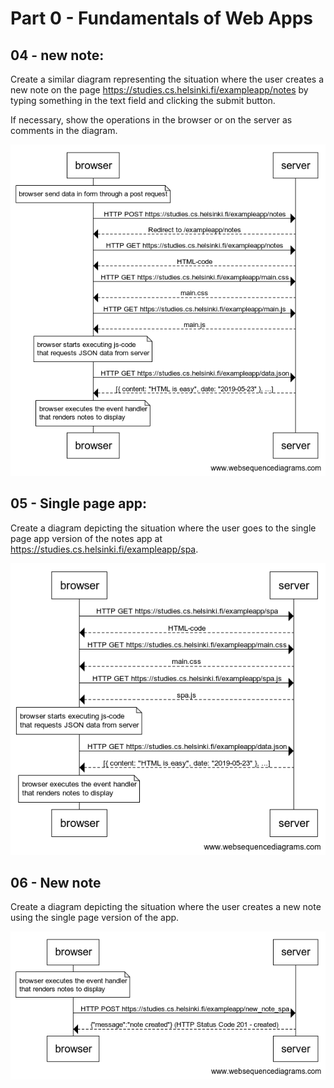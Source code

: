 # Part 0 - Fundamentals of Web Apps

## 04 - new note:

Create a similar diagram representing the situation where the user creates a new note on the page https://studies.cs.helsinki.fi/exampleapp/notes by typing something in the text field and clicking the submit button.

If necessary, show the operations in the browser or on the server as comments in the diagram.

![new_note](./0.4_new_note.png)

## 05 - Single page app:

Create a diagram depicting the situation where the user goes to the single page app version of the notes app at https://studies.cs.helsinki.fi/exampleapp/spa.

![single_page_app](./0.5_single_page_app.png)

## 06 - New note
Create a diagram depicting the situation where the user creates a new note using the single page version of the app.

![new_note_spa](./0.6_new_note_spa.png)
